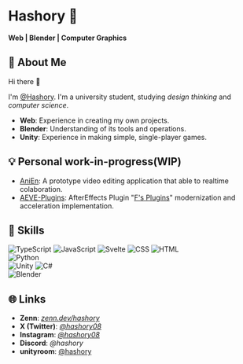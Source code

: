 # Hashory 🌟

**Web | Blender | Computer Graphics**

## 🌟 About Me

Hi there 👋

I'm [@Hashory](https://github.com/Hashory/).  I'm a university student, studying _design thinking_ and _computer science_.

- **Web**: Experience in creating my own projects.
- **Blender**: Understanding of its
tools and operations.
- **Unity**: Experience in making simple, single-player games.

## 💡 Personal work-in-progress(WIP)

- [AniEn](https://github.com/Hashory/AniEn): A prototype video editing application that able to realtime colaboration.
- [AEVE-Plugins](https://github.com/Hashory/AEVE-Plugins): AfterEffects Plugin "[F's Plugins](https://github.com/bryful/F-s-PluginsProjects)" modernization and acceleration implementation.

## 🔧 Skills

![TypeScript](https://img.shields.io/badge/TypeScript-3178C6?style=flat&logo=typescript&logoColor=white)
![JavaScript](https://img.shields.io/badge/JavaScript-F7DF1E?style=flat&logo=javascript&logoColor=black)
![Svelte](https://img.shields.io/badge/Svelte-FF3E00?style=flat&logo=svelte&logoColor=white)
![CSS](https://img.shields.io/badge/CSS-1572B6?style=flat&logo=css3&logoColor=white)
![HTML](https://img.shields.io/badge/HTML-E34F26?style=flat&logo=html5&logoColor=white)\
![Python](https://img.shields.io/badge/Python-3776AB?style=flat&logo=python&logoColor=white)\
![Unity](https://img.shields.io/badge/Unity-000000?style=flat&logo=unity&logoColor=white)
![C#](https://img.shields.io/badge/C%23-239120?style=flat&logo=csharp&logoColor=white)\
![Blender](https://img.shields.io/badge/Blender-F5792A?style=flat&logo=blender&logoColor=white)

## 🌐 Links

- **Zenn**: _[zenn.dev/hashory](https://zenn.dev/hashory)_
- **X (Twitter)**: _[@hashory08](https://twitter.com/hashory08)_
- **Instagram**: _[@hashory08](https://instagram.com/hashory08)_
- **Discord**: _@hashory_
- **unityroom**: [@hashory](https://unityroom.com/users/hashory)

